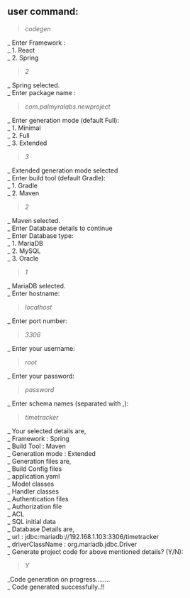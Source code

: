 ## user command:
> *codegen*

_ Enter Framework :\
_ 1. React\
_ 2. Spring

> *2*

_ Spring selected.\
_ Enter package name :

> *com.palmyralabs.newproject*

_ Enter generation mode (default  Full):\
_ 1. Minimal\
_ 2. Full\
_ 3. Extended

> *3*

_ Extended generation mode selected\
_ Enter build tool (default Gradle):\
_ 1. Gradle\
_ 2. Maven

> *2*

_ Maven selected.\
_ Enter Database details to continue\
_  Enter Database type:\
_ 1. MariaDB\
_ 2. MySQL\
_ 3. Oracle

> *1*

_ MariaDB selected.\
_ Enter hostname:

> *localhost*

_ Enter port number:

> *3306*

_ Enter your username:

> *root*

_ Enter your password:

> *password*

_ Enter schema names (separated with ,):

> *timetracker*

_ Your selected details are,\
_ Framework		:	Spring\
_ Build Tool		:	Maven\
_ Generation mode	:	Extended\
_ Generation files are,\
_ Build Config files\
_ application.yaml\
_ Model classes\
_ Handler classes\
_ Authentication files\
_ Authorization file\
_ ACL\
_ SQL initial data\
_ Database Details are,\
_ url 			:	 jdbc:mariadb://192.168.1.103:3306/timetracker\
_ driverClassName	: 	org.mariadb.jdbc.Driver\
_ Generate project code for above mentioned details? (Y/N):

> *Y*

_Code generation on progress........\
_ Code generated successfully..!!



